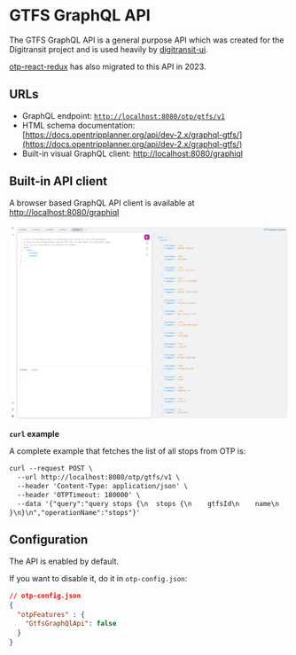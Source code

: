# GTFS GraphQL API

The GTFS GraphQL API is a general purpose API which was created for the Digitransit project and is 
used heavily by [digitransit-ui](https://github.com/HSLdevcom/digitransit-ui).

[otp-react-redux](https://github.com/opentripplanner/otp-react-redux) has also migrated to this API in 2023.

## URLs 
 - GraphQL endpoint: [`http://localhost:8080/otp/gtfs/v1`](http://localhost:8080/otp/gtfs/v1)
 - HTML schema documentation: [https://docs.opentripplanner.org/api/dev-2.x/graphql-gtfs/](https://docs.opentripplanner.org/api/dev-2.x/graphql-gtfs/)
 - Built-in visual GraphQL client: [http://localhost:8080/graphiql](http://localhost:8080/graphiql)

## Built-in API client

A browser based GraphQL API client is available at [http://localhost:8080/graphiql](http://localhost:8080/graphiql)

![GraphiQL](../images/graphiql.png)

**`curl` example**

A complete example that fetches the list of all stops from OTP is:

```
curl --request POST \
  --url http://localhost:8080/otp/gtfs/v1 \
  --header 'Content-Type: application/json' \
  --header 'OTPTimeout: 180000' \
  --data '{"query":"query stops {\n  stops {\n    gtfsId\n    name\n  }\n}\n","operationName":"stops"}'
```
## Configuration

The API is enabled by default.

If you want to disable it, do it in `otp-config.json`:

```json
// otp-config.json
{
  "otpFeatures" : {
    "GtfsGraphQlApi": false
  }
}
```